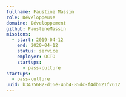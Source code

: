 ```yaml
---
fullname: Faustine Massin
role: Développeuse
domaine: Développement
github: FaustineMassin
missions:
  - start: 2019-04-12
    end: 2020-04-12
    status: service
    employer: OCTO
    startups:
      - pass-culture
startups:
  - pass-culture
uuid: b3475682-d16e-46b4-85dc-f4db621f7612
---
```

